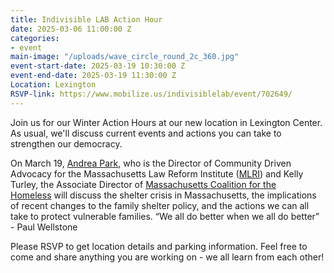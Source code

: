 ```yaml
---
title: Indivisible LAB Action Hour
date: 2025-03-06 11:00:00 Z
categories:
- event
main-image: "/uploads/wave_circle_round_2c_360.jpg"
event-start-date: 2025-03-19 10:30:00 Z
event-end-date: 2025-03-19 11:30:00 Z
Location: Lexington
RSVP-link: https://www.mobilize.us/indivisiblelab/event/702649/
---
```


Join us for our Winter Action Hours at our new location in Lexington Center. As usual, we'll discuss current events and actions you can take to strengthen our democracy. 

On March 19, [Andrea Park](https://www.mlri.org/staff-member/andrea-m-park/), who is the Director of Community Driven Advocacy for the Massachusetts Law Reform Institute ([MLRI](https://www.mlri.org/)) and Kelly Turley, the Associate Director of [Massachusetts Coalition for the Homeless](https://www.mahomeless.org/) will discuss the shelter crisis in Massachusetts, the implications of recent changes to the family shelter policy, and the actions we can all take to protect vulnerable families. “We all do better when we all do better” - Paul Wellstone

Please RSVP to get location details and parking information. Feel free to come and share anything you are working on - we all learn from each other!